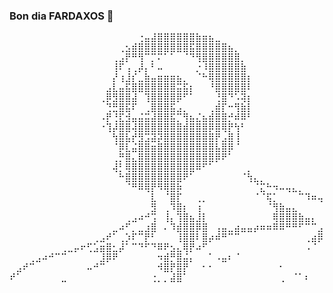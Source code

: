 ### Bon dia FARDAXOS 👋
<pre>
⠀⠀⠀⠀⠀⠀⠀⠀⠀⠀⠀⠀⠀⠀⠀⠀⠀⠀⠀⠀⢐⣤⣼⣿⣿⣿⣿⣿⣿⣷⣶⣦⣀⠀⠀⠀⠀⠀⠀⠀⠀⠀⠀⠀⠀⠀⠀⠀⠀⠀
⠀⠀⠀⠀⠀⠀⠀⠀⠀⠀⠀⠀⠀⠀⠀⠀⠀⢀⣢⣾⣿⣿⣿⣿⣿⣿⣿⣿⣯⣿⣿⣿⣿⣿⣦⡀⠀⠀⠀⠀⠀⠀⠀⠀⠀⠀⠀⠀⠀⠀
⠀⠀⠀⠀⠀⠀⠀⠀⠀⠀⠀⠀⠀⠀⠀⠀⢀⣠⡟⠛⢻⠉⡉⠍⠁⠁⠀⠈⠙⢻⣿⣿⣿⣿⣿⣿⡀⠀⠀⠀⠀⠀⠀⠀⠀⠀⠀⠀⠀⠀
⠀⠀⠀⠀⠀⠀⠀⠀⠀⠀⠀⠀⠀⠀⠀⠀⢸⠏⢠⢀⡼⡄⠃⠤⠀⠀⠀⠀⠀⡐⠸⣿⣿⣿⣿⣿⣷⠀⠀⠀⠀⠀⠀⠀⠀⠀⠀⠀⠀⠀
⠀⠀⠀⠀⠀⠀⠀⠀⠀⠀⠀⠀⠀⠀⠀⠀⡜⢰⣸⡎⣀⣷⣤⣶⣶⣶⣦⡀⠀⠈⠓⢿⣿⣿⣿⣿⣿⡆⠀⠀⠀⠀⠀⠀⠀⠀⠀⠀⠀⠀
⠀⠀⠀⠀⠀⠀⠀⠀⠀⠀⠀⠀⠀⠀⠀⣠⣇⣤⣯⣿⣿⣿⣿⣿⣿⣿⣭⣯⡆⠀⠀⠘⣿⣿⣿⣿⣿⠇⠀⠀⠀⠀⠀⠀⠀⠀⠀⠀⠀⠀
⠀⠀⠀⠀⠀⠀⠀⠀⠀⠀⠀⠀⠀⠀⢀⡿⣻⣿⣿⣼⠀⢹⣿⣿⣿⣿⡿⠋⠁⠀⠀⠀⢘⣿⠙⠡⢽⡆⠀⠀⠀⠀⠀⠀⠀⠀⠀⠀⠀⠀
⠀⠀⠀⠀⠀⠀⠀⠀⠀⠀⠀⠀⠀⠀⠀⢙⣛⣿⣯⠏⠀⢀⣿⣿⣿⣯⣠⡀⠀⠀⠀⢀⣾⡏⠒⢻⣷⡇⠀⠀⠀⠀⠀⠀⠀⠀⠀⠀⠀⠀
⠀⠀⠀⠀⠀⠀⠀⠀⠀⠀⠀⠀⠀⠀⠠⡟⢘⣏⣺⣤⣬⣭⣼⣿⣿⣯⡉⢻⣦⣌⣦⣾⣿⣿⡚⠾⠿⠃⠀⠀⠀⠀⠀⠀⠀⠀⠀⠀⠀⠀
⠀⠀⠀⠀⠀⠀⠀⠀⠀⠀⠀⠀⠀⠀⠐⢹⡼⣿⣿⢼⣿⣿⣿⣿⣿⣿⣿⣾⣿⣿⣿⡿⣿⢿⡟⢳⠃⠀⠀⠀⠀⠀⠀⠀⠀⠀⠀⠀⠀⠀
⠀⠀⠀⠀⠀⠀⠀⠀⠀⠀⠀⠀⠀⠀⠀⠀⢳⣿⣧⡞⣻⣩⣽⡽⣿⣿⣿⣿⣿⣿⣿⣿⡟⣠⣿⢸⠀⠀⠀⠀⠀⠀⠀⠀⠀⠀⠀⠀⠀⠀
⠀⠀⠀⠀⠀⠀⠀⠀⠀⠀⠀⠀⠀⠀⠀⠀⠈⡿⣇⣬⣿⣿⣶⣿⣿⣿⣿⣿⣿⣿⣿⣿⣧⣿⡿⠈⠀⠀⠀⠀⠀⠀⠀⠀⠀⠀⠀⠀⠀⠀
⠀⠀⠀⠀⠀⠀⠀⠀⠀⠀⠀⠀⠀⠀⠀⠀⢀⡛⣿⣄⣿⣿⣿⣿⣿⣿⣿⣿⣿⣿⣿⣿⡿⠟⠁⠀⠀⠀⠀⠀⠀⠀⠀⠀⠀⠀⠀⠀⠀⠀
⠀⠀⠀⠀⠀⠀⠀⠀⠀⠀⠀⠀⠀⠀⠀⠀⢼⡃⢿⣿⣿⣿⣿⣿⣿⣿⣿⣿⣿⠿⠋⠁⠀⠀⠀⠀⠀⡀⠀⠀⠀⠀⠀⠀⠀⠀⠀⠀⠀⠀
⠀⠀⠀⠀⠀⠀⠀⠀⠀⠀⠀⠀⠀⠀⠀⠀⠀⠓⣿⣿⣿⣿⣿⣿⣿⣿⣿⠟⠁⠀⠀⠀⠀⠀⠀⠀⠈⢳⣄⡀⠀⠀⠀⠀⠀⠀⠀⠀⠀⠀
⠀⠀⠀⠀⠀⠀⠀⠀⠀⠀⠀⠀⠀⠀⠀⠀⠀⠀⠈⠛⠿⢿⡟⠻⢿⣿⡷⠀⠀⠀⠀⠀⠀⠀⠀⠀⠀⠀⠈⣍⠓⠲⠤⢤⣄⡀⠀⠀⠀⠀
⠀⠀⠀⠀⠀⠀⠀⠀⠀⠀⠀⠀⠀⠀⠀⠀⠀⠀⠀⠀⠀⠀⣇⠀⠈⣿⡏⠀⠀⢀⡀⠀⠀⠀⠀⠀⠀⠀⠈⠈⢯⡁⠀⠀⠀⠉⠹⠶⢤⣀
⠀⠀⠀⠀⠀⠀⠀⠀⠀⠀⠀⠀⠀⠀⠀⠀⠀⠀⠀⠀⠀⠀⣻⠀⢀⠹⣿⡆⠀⢰⠀⠀⠀⠀⠀⠀⠀⠀⠀⠀⠈⢻⣷⣤⣄⠀⠀⠀⠀⠀
⠀⠀⠀⠀⠀⠀⠀⠀⠀⠀⠀⠀⠀⠀⠀⠀⠀⠀⢀⣠⠴⠚⢩⠀⢸⡄⢹⣿⣦⣸⡇⠀⠀⠀⠀⠀⠀⠀⠀⠀⠀⢿⣿⣿⣿⣷⣤⡄⠀⢀
⠀⠀⠀⠀⠀⠀⠀⠀⠀⠀⠀⠀⠀⠀⠀⠀⣀⠴⠋⡀⣀⣰⣿⠀⠄⠹⣾⣿⣿⡿⣿⠀⢠⣤⣀⣴⣤⣤⡴⠶⠶⠿⠿⠛⠛⠋⠉⠉⣠⣿
⠀⠀⠀⠀⠀⠀⠀⠀⠀⠀⠀⠀⠀⢀⣠⠞⠁⢀⡱⠏⠉⡟⠃⠀⠀⠀⢸⣿⣿⠇⣿⡴⠾⠛⠉⠉⠀⠀⠀⠀⠀⠀⠀⠀⠀⠀⢀⣴⡿⠟
⠀⠀⠀⠀⠀⠀⠀⠀⢀⣀⡤⠖⢋⣡⣶⣿⣂⡼⠁⠉⠙⠋⠙⠿⠟⣢⣄⢿⡟⠴⠋⠀⠀⠀⠀⠀⠀⠀⠀⠀⠀⠀⠀⠀⠀⠀⠠⠈⠀⠀
⠀⠀⠀⢀⣠⠴⠚⠉⠉⠀⠀⠀⠀⠀⣸⡿⠟⠀⠀⠀⠀⠀⠀⠲⣾⡛⣿⣬⡄⠀⠀⠁⠠⣤⠆⠈⠀⠀⠀⠀⠀⠀⠀⠀⠀⠀⠀⠀⠀⠀
⠀⣠⠞⠉⠀⠀⠀⠀⠀⠀⠀⠀⠤⠚⠉⠀⠀⠀⠀⠀⠀⠀⠀⠺⣿⡟⣿⡟⠀⠀⠂⠂⠀⠀⠀⠀⠀⠀⠀⠀⠀⠀⠂⠀⠀⠀⠀⠀⠀⠀
⠞⠁⠀⠀⠀⠀⠀⠀⣀⠀⠀⠀⠀⠀⠀⠀⠀⠀⠀⠀⠀⠀⢐⡀⡀⣼⣿⠁⠀⠀⠀⠀⠀⠀⠀⠀⠀⠀⠀⠀⠀⠀⢀⠀⠈⠁⠆⠀⠀⠀
</pre>
<!--
**VictoRPiles/VictoRPiles** is a ✨ _special_ ✨ repository because its `README.md` (this file) appears on your GitHub profile.

Here are some ideas to get you started:

- 🔭 I’m currently working on ...
- 🌱 I’m currently learning ...
- 👯 I’m looking to collaborate on ...
- 🤔 I’m looking for help with ...
- 💬 Ask me about ...
- 📫 How to reach me: ...
- 😄 Pronouns: ...
- ⚡ Fun fact: ...
-->

